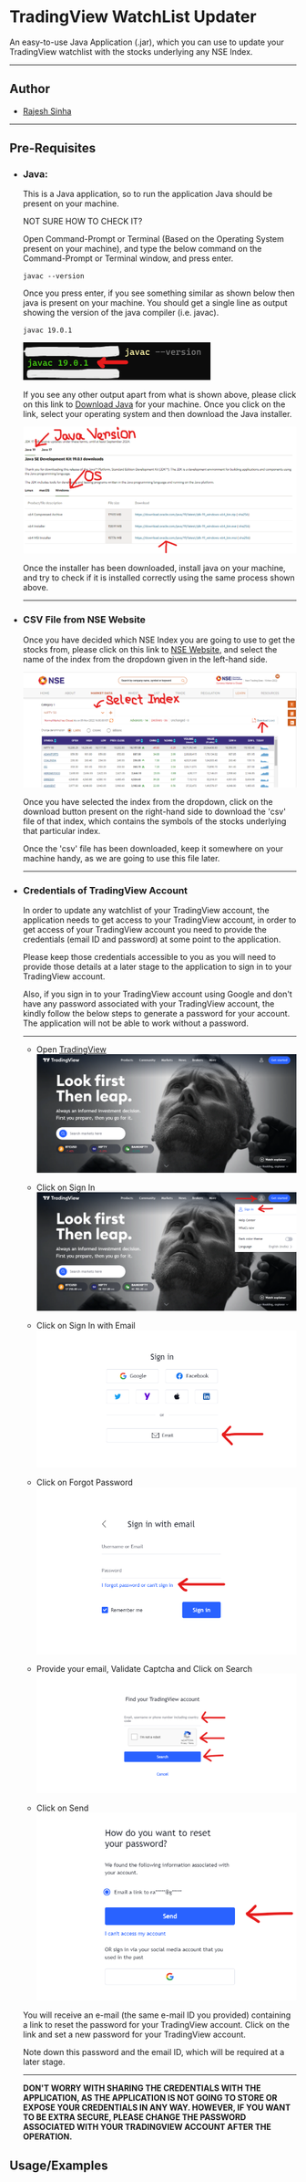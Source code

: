 
# TradingView WatchList Updater

An easy-to-use Java Application (.jar), which you can
use to update your TradingView watchlist with the stocks
underlying any NSE Index.
<hr>

## Author

- [Rajesh Sinha](https://github.com/rajeshsinha1997)
<hr>

## Pre-Requisites

- ### Java:
  This is a Java application, so to run the application
  Java should be present on your machine.

  NOT SURE HOW TO CHECK IT?

  Open Command-Prompt or Terminal (Based on the
  Operating System present on your machine), and
  type the below command on the Command-Prompt or
  Terminal window, and press enter.

  ```shell
  javac --version
  ```

  Once you press enter, if you see something similar
  as shown below then java is present on your machine.
  You should get a single line as output showing the
  version of the java compiler (i.e. javac).

  ```shell
  javac 19.0.1
  ```
  ![Java Compiler Version Image](src/main/resources/readme-images/javac-version.png)
  
  If you see any other output apart from what is shown
  above, please click on this link to [Download Java](https://www.oracle.com/in/java/technologies/downloads/)
  for your machine. Once you click on the link,
  select your operating system and then download the
  Java installer. 
  
  ![Java Download Image](src/main/resources/readme-images/download-java.png)  

  Once the installer has been downloaded,
  install java on your machine, and try to check if it
  is installed correctly using the same process shown above.
  <hr>
- ### CSV File from NSE Website

  Once you have decided which NSE Index you are going to
  use to get the stocks from, please click on this link to
  [NSE Website](https://www.nseindia.com/market-data/live-equity-market),
  and select the name of the index from the dropdown given
  in the left-hand side.

  ![NSE CSV Download Image](src/main/resources/readme-images/nse-csv-download.png)

  Once you have selected the index from the dropdown,
  click on the download button present on the right-hand
  side to download the 'csv' file of that index, which
  contains the symbols of the stocks underlying that
  particular index.

  Once the 'csv' file has been downloaded, keep it
  somewhere on your machine handy, as we are going to
  use this file later.
  <hr>
- ### Credentials of TradingView Account

  In order to update any watchlist of your TradingView
  account, the application needs to get access to
  your TradingView account, in order to get access of your
  TradingView account you need to provide the credentials
  (email ID and password) at some point to the application.

  Please keep those credentials accessible to you as
  you will need to provide those details at a later stage
  to the application to sign in to your TradingView
  account.

  Also, if you sign in to your TradingView account using
  Google and don't have any password associated with your
  TradingView account, the kindly follow the below steps
  to generate a password for your account. The application
  will not be able to work without a password.
  <hr>
  
  * Open [TradingView](https://in.tradingview.com/)
  ![TradingView Create Password 1](src/main/resources/readme-images/tradingview-create-password-1.png)
  
  * Click on Sign In
  ![TradingView Create Password 2](src/main/resources/readme-images/tradingview-create-password-2.png)

  * Click on Sign In with Email
  ![TradingView Create Password 3](src/main/resources/readme-images/tradingview-create-password-3.png)

  * Click on Forgot Password
  ![TradingView Create Password 4](src/main/resources/readme-images/tradingview-create-password-4.png)

  * Provide your email, Validate Captcha and Click on Search
  ![TradingView Create Password 5](src/main/resources/readme-images/tradingview-create-password-5.png)

  * Click on Send
  ![TradingView Create Password 6](src/main/resources/readme-images/tradingview-create-password-6.png)

  You will receive an e-mail (the same e-mail ID you provided)
  containing a link to reset the password for your TradingView account.
  Click on the link and set a new password for your TradingView account.

  Note down this password and the email ID, which will be required 
  at a later stage.
  <hr>
  
  **DON'T WORRY WITH SHARING THE CREDENTIALS WITH THE
  APPLICATION, AS THE APPLICATION IS NOT GOING TO STORE
  OR EXPOSE YOUR CREDENTIALS IN ANY WAY. HOWEVER, IF YOU WANT
  TO BE EXTRA SECURE, PLEASE CHANGE THE PASSWORD ASSOCIATED
  WITH YOUR TRADINGVIEW ACCOUNT AFTER THE OPERATION.**




## Usage/Examples



